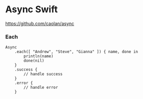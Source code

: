 Async Swift
======

https://github.com/caolan/async

### Each

```
Async
    .each([ "Andrew", "Steve", "Gianna" ]) { name, done in 
        println(name)
        done(nil)
    }
    .success { 
        // handle success
    }
    .error {
        // handle error
    }
```